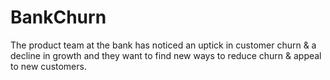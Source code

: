 # BankChurn
The product team at the bank has noticed an uptick in customer churn &amp; a decline in growth and they want to find new ways to reduce churn &amp; appeal to new customers.
